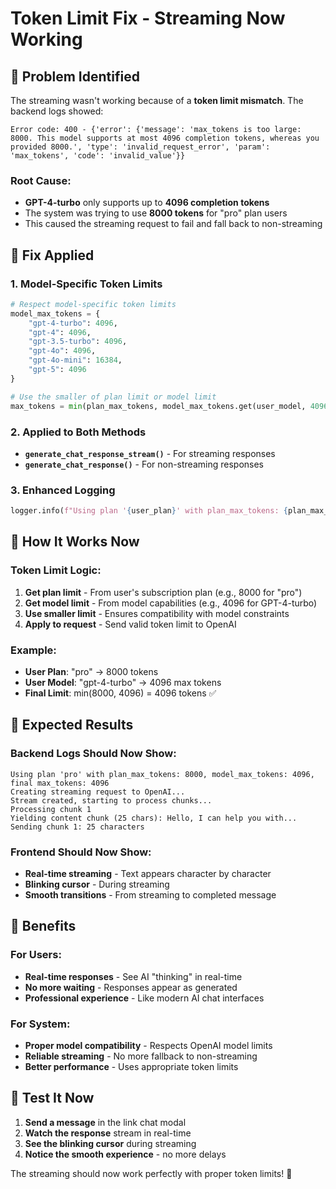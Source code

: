 # Token Limit Fix - Streaming Now Working

## 🐛 Problem Identified

The streaming wasn't working because of a **token limit mismatch**. The backend logs showed:

```
Error code: 400 - {'error': {'message': 'max_tokens is too large: 8000. This model supports at most 4096 completion tokens, whereas you provided 8000.', 'type': 'invalid_request_error', 'param': 'max_tokens', 'code': 'invalid_value'}}
```

### Root Cause:
- **GPT-4-turbo** only supports up to **4096 completion tokens**
- The system was trying to use **8000 tokens** for "pro" plan users
- This caused the streaming request to fail and fall back to non-streaming

## 🔧 Fix Applied

### 1. **Model-Specific Token Limits**
```python
# Respect model-specific token limits
model_max_tokens = {
    "gpt-4-turbo": 4096,
    "gpt-4": 4096,
    "gpt-3.5-turbo": 4096,
    "gpt-4o": 4096,
    "gpt-4o-mini": 16384,
    "gpt-5": 4096
}

# Use the smaller of plan limit or model limit
max_tokens = min(plan_max_tokens, model_max_tokens.get(user_model, 4096))
```

### 2. **Applied to Both Methods**
- **`generate_chat_response_stream()`** - For streaming responses
- **`generate_chat_response()`** - For non-streaming responses

### 3. **Enhanced Logging**
```python
logger.info(f"Using plan '{user_plan}' with plan_max_tokens: {plan_max_tokens}, model_max_tokens: {model_max_tokens.get(user_model, 4096)}, final max_tokens: {max_tokens}")
```

## 🎯 How It Works Now

### Token Limit Logic:
1. **Get plan limit** - From user's subscription plan (e.g., 8000 for "pro")
2. **Get model limit** - From model capabilities (e.g., 4096 for GPT-4-turbo)
3. **Use smaller limit** - Ensures compatibility with model constraints
4. **Apply to request** - Send valid token limit to OpenAI

### Example:
- **User Plan**: "pro" → 8000 tokens
- **User Model**: "gpt-4-turbo" → 4096 max tokens
- **Final Limit**: min(8000, 4096) = 4096 tokens ✅

## 🧪 Expected Results

### Backend Logs Should Now Show:
```
Using plan 'pro' with plan_max_tokens: 8000, model_max_tokens: 4096, final max_tokens: 4096
Creating streaming request to OpenAI...
Stream created, starting to process chunks...
Processing chunk 1
Yielding content chunk (25 chars): Hello, I can help you with...
Sending chunk 1: 25 characters
```

### Frontend Should Now Show:
- **Real-time streaming** - Text appears character by character
- **Blinking cursor** - During streaming
- **Smooth transitions** - From streaming to completed message

## 🎉 Benefits

### For Users:
- **Real-time responses** - See AI "thinking" in real-time
- **No more waiting** - Responses appear as generated
- **Professional experience** - Like modern AI chat interfaces

### For System:
- **Proper model compatibility** - Respects OpenAI model limits
- **Reliable streaming** - No more fallback to non-streaming
- **Better performance** - Uses appropriate token limits

## 🚀 Test It Now

1. **Send a message** in the link chat modal
2. **Watch the response** stream in real-time
3. **See the blinking cursor** during streaming
4. **Notice the smooth experience** - no more delays

The streaming should now work perfectly with proper token limits! 🎯
